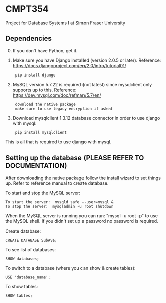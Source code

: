 # CMPT354
Project for Database Systems I at Simon Fraser University

## Dependencies

0. If you don't have Python, get it.

1. Make sure you have Django installed (version 2.0.5 or later). Reference: https://docs.djangoproject.com/en/2.0/intro/tutorial01/
    
        pip install django

2. MySQL version 5.7.22 is required (not latest) since mysqlclient only supports up to this. Reference: https://dev.mysql.com/doc/refman/5.7/en/
    
        download the native package
        make sure to use legacy encryption if asked


3. Download mysqlclient 1.3.12 database connector in order to use django with mysql:
    
        pip install mysqlclient


This is all that is required to use django with mysql.



## Setting up the database (PLEASE REFER TO DOCUMENTATION)

After downloading the native package follow the install wizard to set things up. Refer to reference manual to create database.

To start and stop the MySQL server:

    To start the server:  mysqld_safe --user=mysql &
    To stop the server:  mysqladmin -u root shutdown
  
  
When the MySQL server is running you can run: "mysql -u root -p" to use the MySQL shell. If you didn't set up a password no password is required.

Create database: 
    
    CREATE DATABASE SubAve;

To see list of databases: 
    
    SHOW databases;

To switch to a database (where you can show & create tables): 

    USE 'database_name';

To show tables: 

    SHOW tables;



